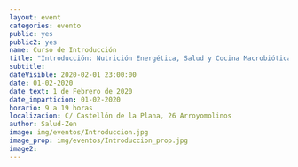 ```yaml
---
layout: event
categories: evento
public: yes
public2: yes
name: Curso de Introducción
title: "Introducción: Nutrición Energética, Salud y Cocina Macrobiótica"
subtitle:
dateVisible: 2020-02-01 23:00:00
date: 01-02-2020
date_text: 1 de Febrero de 2020
date_imparticion: 01-02-2020
horario: 9 a 19 horas
localizacion: C/ Castellón de la Plana, 26 Arroyomolinos
author: Salud-Zen
image: img/eventos/Introduccion.jpg
image_prop: img/eventos/Introduccion_prop.jpg
image2:
---
```

